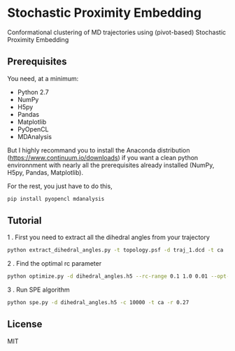# Stochastic Proximity Embedding
Conformational clustering of MD trajectories using (pivot-based) Stochastic Proximity Embedding

## Prerequisites

You need, at a minimum:

* Python 2.7
* NumPy
* H5py
* Pandas
* Matplotlib
* PyOpenCL
* MDAnalysis

But I highly recommand you to install the Anaconda distribution (https://www.continuum.io/downloads) if you want a clean python environnment with nearly all the prerequisites already installed (NumPy, H5py, Pandas, Matplotlib).

For the rest, you just have to do this,
```bash
pip install pyopencl mdanalysis
```

## Tutorial

1 . First you need to extract all the dihedral angles from your trajectory
```bash
python extract_dihedral_angles.py -t topology.psf -d traj_1.dcd -t ca
```

2 . Find the optimal rc parameter
```bash
python optimize.py -d dihedral_angles.h5 --rc-range 0.1 1.0 0.01 --opt-rc -t ca
```

3 . Run SPE algorithm
```bash
python spe.py -d dihedral_angles.h5 -c 10000 -t ca -r 0.27
```

## License
MIT